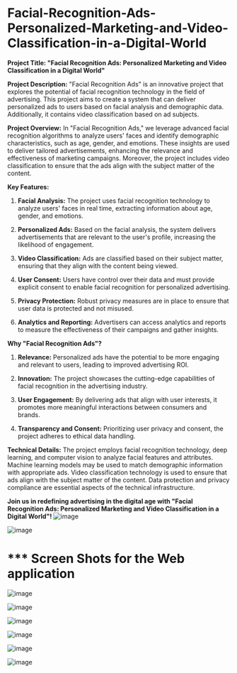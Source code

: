 # Facial-Recognition-Ads-Personalized-Marketing-and-Video-Classification-in-a-Digital-World

**Project Title: "Facial Recognition Ads: Personalized Marketing and Video Classification in a Digital World"**

**Project Description:**
"Facial Recognition Ads" is an innovative project that explores the potential of facial recognition technology in the field of advertising. This project aims to create a system that can deliver personalized ads to users based on facial analysis and demographic data. Additionally, it contains video classification based on ad subjects.

**Project Overview:**
In "Facial Recognition Ads," we leverage advanced facial recognition algorithms to analyze users' faces and identify demographic characteristics, such as age, gender, and emotions. These insights are used to deliver tailored advertisements, enhancing the relevance and effectiveness of marketing campaigns. Moreover, the project includes video classification to ensure that the ads align with the subject matter of the content.

**Key Features:**

1. **Facial Analysis:** The project uses facial recognition technology to analyze users' faces in real time, extracting information about age, gender, and emotions.

2. **Personalized Ads:** Based on the facial analysis, the system delivers advertisements that are relevant to the user's profile, increasing the likelihood of engagement.

3. **Video Classification:** Ads are classified based on their subject matter, ensuring that they align with the content being viewed.

4. **User Consent:** Users have control over their data and must provide explicit consent to enable facial recognition for personalized advertising.

5. **Privacy Protection:** Robust privacy measures are in place to ensure that user data is protected and not misused.

6. **Analytics and Reporting:** Advertisers can access analytics and reports to measure the effectiveness of their campaigns and gather insights.

**Why "Facial Recognition Ads"?**

1. **Relevance:** Personalized ads have the potential to be more engaging and relevant to users, leading to improved advertising ROI.

2. **Innovation:** The project showcases the cutting-edge capabilities of facial recognition in the advertising industry.

3. **User Engagement:** By delivering ads that align with user interests, it promotes more meaningful interactions between consumers and brands.

4. **Transparency and Consent:** Prioritizing user privacy and consent, the project adheres to ethical data handling.

**Technical Details:**
The project employs facial recognition technology, deep learning, and computer vision to analyze facial features and attributes. Machine learning models may be used to match demographic information with appropriate ads. Video classification technology is used to ensure that ads align with the subject matter of the content. Data protection and privacy compliance are essential aspects of the technical infrastructure.

**Join us in redefining advertising in the digital age with "Facial Recognition Ads: Personalized Marketing and Video Classification in a Digital World"!**
![image](https://github.com/ayadirihem/Facial-Recognition-Ads-Personalized-Marketing-and-Video-Classification-in-a-Digital-World/assets/55142856/4d0f293d-7c8c-4b36-9ab0-bd344dc8ecdb)

![image](https://github.com/ayadirihem/Facial-Recognition-Ads-Personalized-Marketing-and-Video-Classification-in-a-Digital-World/assets/55142856/aab321ca-7a2e-4e60-8c0c-97da6a89afb0)

# *** Screen Shots for the Web application

![image](https://github.com/ayadirihem/Facial-Recognition-Ads-Personalized-Marketing-and-Video-Classification-in-a-Digital-World/assets/55142856/a06cb59d-db16-456a-90cb-7cb55085e632)

![image](https://github.com/ayadirihem/Facial-Recognition-Ads-Personalized-Marketing-and-Video-Classification-in-a-Digital-World/assets/55142856/25f1dd22-fa1a-4810-9722-72a8252a55e3)

![image](https://github.com/ayadirihem/Facial-Recognition-Ads-Personalized-Marketing-and-Video-Classification-in-a-Digital-World/assets/55142856/48732ddc-e743-49fe-a445-5d50c59a48da)




![image](https://github.com/ayadirihem/Facial-Recognition-Ads-Personalized-Marketing-and-Video-Classification-in-a-Digital-World/assets/55142856/c3e27705-a6c7-4521-af8e-da1c98d21f66)


![image](https://github.com/ayadirihem/Facial-Recognition-Ads-Personalized-Marketing-and-Video-Classification-in-a-Digital-World/assets/55142856/262e37b4-a1f0-4580-bf5d-2bb9f5d1741f)



![image](https://github.com/ayadirihem/Facial-Recognition-Ads-Personalized-Marketing-and-Video-Classification-in-a-Digital-World/assets/55142856/0ff5ac45-ef3a-415f-a559-90fef38d5b54)



